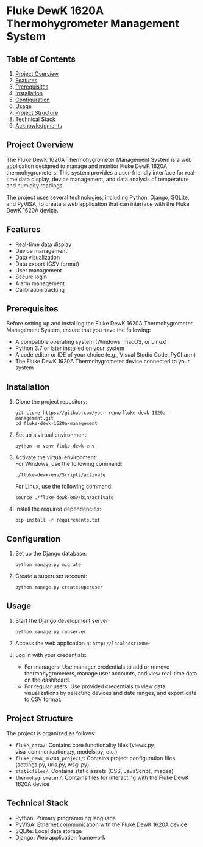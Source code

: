 # Fluke DewK 1620A Thermohygrometer Management System

## Table of Contents
1. [Project Overview](#project-overview)
2. [Features](#features)
3. [Prerequisites](#prerequisites)
4. [Installation](#installation)
5. [Configuration](#configuration)
6. [Usage](#usage)
7. [Project Structure](#project-structure)
8. [Technical Stack](#technical-stack)
9. [Acknowledgments](#acknowledgments)

## Project Overview

The Fluke DewK 1620A Thermohygrometer Management System is a web application designed to manage and monitor Fluke DewK 1620A thermohygrometers. This system provides a user-friendly interface for real-time data display, device management, and data analysis of temperature and humidity readings.

The project uses several technologies, including Python, Django, SQLite, and PyVISA, to create a web application that can interface with the Fluke DewK 1620A device.

## Features

- Real-time data display
- Device management
- Data visualization
- Data export (CSV format)
- User management
- Secure login
- Alarm management
- Calibration tracking

## Prerequisites

Before setting up and installing the Fluke DewK 1620A Thermohygrometer Management System, ensure that you have the following:

- A compatible operating system (Windows, macOS, or Linux)
- Python 3.7 or later installed on your system
- A code editor or IDE of your choice (e.g., Visual Studio Code, PyCharm)
- The Fluke DewK 1620A Thermohygrometer device connected to your system

## Installation

1. Clone the project repository:
   ```
   git clone https://github.com/your-repo/fluke-dewk-1620a-management.git
   cd fluke-dewk-1620a-management
   ```

2. Set up a virtual environment:
   ```
   python -m venv fluke-dewk-env
   ```

3. Activate the virtual environment:   
   For Windows, use the following command:
   ```
   ./fluke-dewk-env/Scripts/activate
   ```
   
   For Linux, use the following command:
   ```
   source ./fluke-dewk-env/bin/activate
   ```

4. Install the required dependencies:
   ```
   pip install -r requirements.txt
   ```

## Configuration

1. Set up the Django database:
   ```
   python manage.py migrate
   ```

2. Create a superuser account:
   ```
   python manage.py createsuperuser
   ```

## Usage

1. Start the Django development server:
   ```
   python manage.py runserver
   ```

2. Access the web application at `http://localhost:8000`

3. Log in with your credentials:
   - For managers: Use manager credentials to add or remove thermohygrometers, manage user accounts, and view real-time data on the dashboard.
   - For regular users: Use provided credentials to view data visualizations by selecting devices and date ranges, and export data to CSV format.

## Project Structure

The project is organized as follows:

- `fluke_data/`: Contains core functionality files (views.py, visa_communication.py, models.py, etc.)
- `fluke_dewk_1620A_project/`: Contains project configuration files (settings.py, urls.py, wsgi.py)
- `staticfiles/`: Contains static assets (CSS, JavaScript, images)
- `thermohygrometer/`: Contains files for interacting with the Fluke DewK 1620A device

## Technical Stack

- Python: Primary programming language
- PyVISA: Ethernet communication with the Fluke DewK 1620A device
- SQLite: Local data storage
- Django: Web application framework